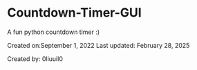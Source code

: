 # Countdown-Timer-GUI
A fun python countdown timer :)

Created on:September 1, 2022
Last updated: February 28, 2025

Created by: 0liuuil0



